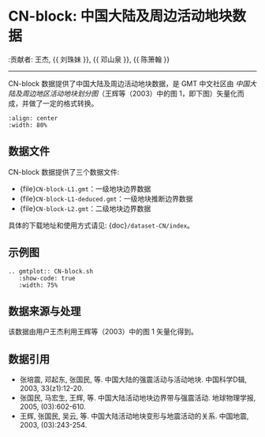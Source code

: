 # CN-block: 中国大陆及周边活动地块数据

:贡献者: 王杰, {{ 刘珠妹 }}, {{ 邓山泉 }}, {{ 陈箫翰 }}

---

CN-block 数据提供了中国大陆及周边活动地块数据，是 GMT 中文社区由
*中国大陆及周边地区活动地块划分图*（王辉等（2003）中的图 1，即下图）矢量化而成，并做了一定的格式转换。

```{image} CN-block.jpg
:align: center
:width: 80%
```

## 数据文件

CN-block 数据提供了三个数据文件:

- {file}`CN-block-L1.gmt`：一级地块边界数据
- {file}`CN-block-L1-deduced.gmt`：一级地块推断边界数据
- {file}`CN-block-L2.gmt`：二级地块边界数据

具体的下载地址和使用方式请见: {doc}`/dataset-CN/index`。

## 示例图

```{eval-rst}
.. gmtplot:: CN-block.sh
   :show-code: true
   :width: 75%
```

## 数据来源与处理

该数据由用户王杰利用王辉等（2003）中的图 1 矢量化得到。

## 数据引用

- 张培震, 邓起东, 张国民, 等.
  中国大陆的强震活动与活动地块.
  中国科学D辑, 2003, 33(z1):12-20.
- 张国民, 马宏生, 王辉, 等.
  中国大陆活动地块边界带与强震活动.
  地球物理学报, 2005, (03):602-610.
- 王辉, 张国民, 吴云, 等.
  中国大陆活动地块变形与地震活动的关系.
  中国地震, 2003, (03):243-254.
